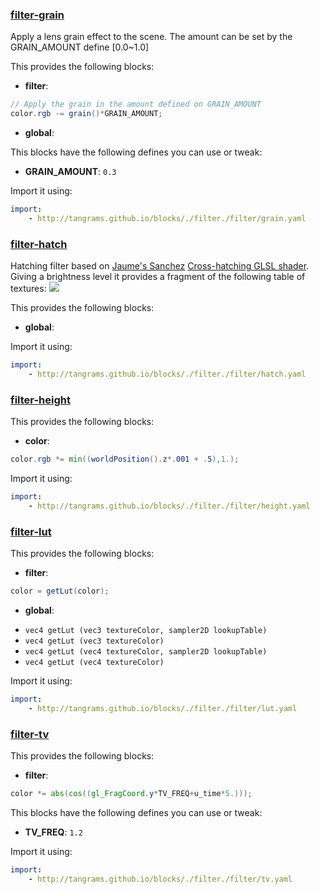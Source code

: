 

### [filter-grain](https://github.com/tangrams/blocks/blob/gh-pages/filter/grain.yaml)

Apply a lens grain effect to the scene.
The amount can be set by the GRAIN_AMOUNT define [0.0~1.0]

This provides the following blocks:

- **filter**:

```glsl
// Apply the grain in the amount defined on GRAIN_AMOUNT
color.rgb -= grain()*GRAIN_AMOUNT;

```


- **global**:

This blocks have the following defines you can use or tweak:
 - **GRAIN_AMOUNT**: ```0.3```


Import it using:

```yaml
import:
    - http://tangrams.github.io/blocks/./filter./filter/grain.yaml
```




### [filter-hatch](https://github.com/tangrams/blocks/blob/gh-pages/filter/hatch.yaml)

Hatching filter based on [Jaume's Sanchez](https://twitter.com/thespite?lang=en) [Cross-hatching GLSL shader](https://www.clicktorelease.com/code/cross-hatching/). 
Giving a brightness level it provides a fragment of the following table of textures:
![](https://cdn.rawgit.com/tangrams/blocks/gh-pages/filter/imgs/hatch.png)

This provides the following blocks:

- **global**:

Import it using:

```yaml
import:
    - http://tangrams.github.io/blocks/./filter./filter/hatch.yaml
```




### [filter-height](https://github.com/tangrams/blocks/blob/gh-pages/filter/height.yaml)

This provides the following blocks:

- **color**:

```glsl
color.rgb *= min((worldPosition().z*.001 + .5),1.);
```



Import it using:

```yaml
import:
    - http://tangrams.github.io/blocks/./filter./filter/height.yaml
```




### [filter-lut](https://github.com/tangrams/blocks/blob/gh-pages/filter/lut.yaml)

This provides the following blocks:

- **filter**:

```glsl
color = getLut(color);
```


- **global**:
 + `vec4 getLut (vec3 textureColor, sampler2D lookupTable) `
 + `vec4 getLut (vec3 textureColor) `
 + `vec4 getLut (vec4 textureColor, sampler2D lookupTable) `
 + `vec4 getLut (vec4 textureColor) `

Import it using:

```yaml
import:
    - http://tangrams.github.io/blocks/./filter./filter/lut.yaml
```




### [filter-tv](https://github.com/tangrams/blocks/blob/gh-pages/filter/tv.yaml)

This provides the following blocks:

- **filter**:

```glsl
color *= abs(cos((gl_FragCoord.y*TV_FREQ+u_time*5.)));

```



This blocks have the following defines you can use or tweak:
 - **TV_FREQ**: ```1.2```


Import it using:

```yaml
import:
    - http://tangrams.github.io/blocks/./filter./filter/tv.yaml
```



